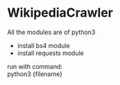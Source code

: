 # WikipediaCrawler
All the modules are of python3
- install bs4 module
- install requests module

run with command:\
	python3 {filename}